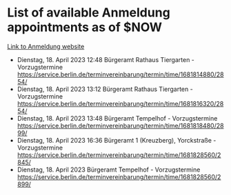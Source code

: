 # List of available Anmeldung appointments as of $NOW
[Link to Anmeldung website](https://service.berlin.de/terminvereinbarung/termin/tag.php?termin=1&anliegen[]=120686&dienstleisterlist=122210,122217,327316,122219,327312,122227,327314,122231,327346,122243,327348,122254,122252,329742,122260,329745,122262,329748,122271,327278,122273,327274,122277,327276,330436,122280,327294,122282,327290,122284,327292,122291,327270,122285,327266,122286,327264,122296,327268,150230,329760,122297,327286,122294,327284,122312,329763,122314,329775,122304,327330,122311,327334,122309,327332,317869,122281,327352,122279,329772,122283,122276,327324,122274,327326,122267,329766,122246,327318,122251,327320,122257,327322,122208,327298,122226,327300&herkunft=http%3A%2F%2Fservice.berlin.de%2Fdienstleistung%2F120686%2F)
- Dienstag, 18. April 2023 12:48 Bürgeramt Rathaus Tiergarten - Vorzugstermine https://service.berlin.de/terminvereinbarung/termin/time/1681814880/2854/
- Dienstag, 18. April 2023 13:12 Bürgeramt Rathaus Tiergarten - Vorzugstermine https://service.berlin.de/terminvereinbarung/termin/time/1681816320/2854/
- Dienstag, 18. April 2023 13:48 Bürgeramt Tempelhof - Vorzugstermine https://service.berlin.de/terminvereinbarung/termin/time/1681818480/2899/
- Dienstag, 18. April 2023 16:36 Bürgeramt 1 (Kreuzberg), Yorckstraße - Vorzugstermine https://service.berlin.de/terminvereinbarung/termin/time/1681828560/2845/
- Dienstag, 18. April 2023  Bürgeramt Tempelhof - Vorzugstermine https://service.berlin.de/terminvereinbarung/termin/time/1681828560/2899/
